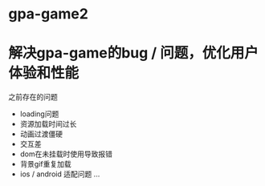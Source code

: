 # gpa-game2
# 解决gpa-game的bug / 问题，优化用户体验和性能
之前存在的问题
- loading问题
- 资源加载时间过长
- 动画过渡僵硬
- 交互差
- dom在未挂载时使用导致报错
- 背景gif重复加载
- ios / android 适配问题
...
